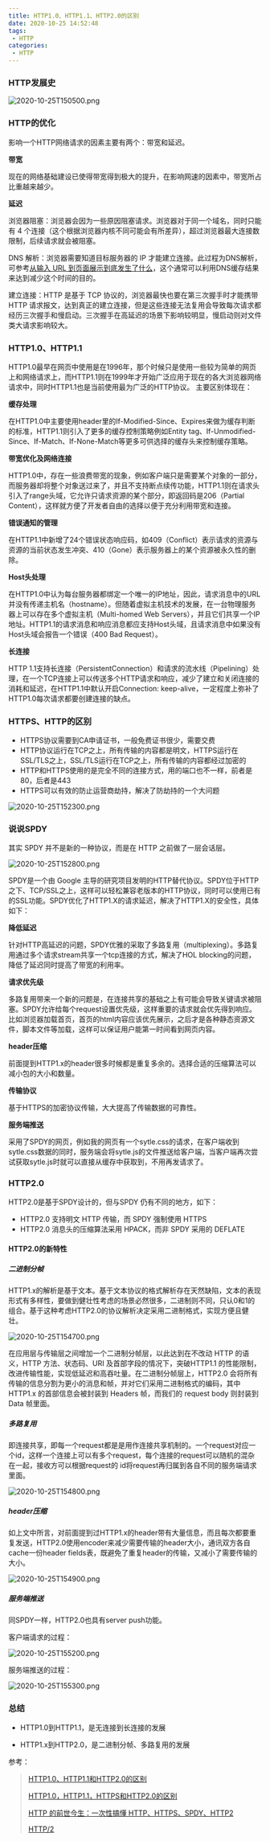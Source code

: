```yaml
---
title: HTTP1.0、HTTP1.1、HTTP2.0的区别
date: 2020-10-25 14:52:48
tags:
 - HTTP
categories:
 - HTTP
---
```


### HTTP发展史

![2020-10-25T150500.png](/images/2020-10-25T150500.png)

### HTTP的优化

影响一个HTTP网络请求的因素主要有两个：带宽和延迟。

**带宽**

现在的网络基础建设已使得带宽得到极大的提升，在影响网速的因素中，带宽所占比重越来越少。

**延迟**

浏览器阻塞：浏览器会因为一些原因阻塞请求。浏览器对于同一个域名，同时只能有 4 个连接（这个根据浏览器内核不同可能会有所差异），超过浏览器最大连接数限制，后续请求就会被阻塞。

DNS 解析：浏览器需要知道目标服务器的 IP 才能建立连接。此过程为DNS解析，可参考[从输入 URL 到页面展示到底发生了什么](https://runnerliu.github.io/2017/06/22/urlrequestprocess/)，这个通常可以利用DNS缓存结果来达到减少这个时间的目的。

建立连接：HTTP 是基于 TCP 协议的，浏览器最快也要在第三次握手时才能携带 HTTP 请求报文，达到真正的建立连接，但是这些连接无法复用会导致每次请求都经历三次握手和慢启动。三次握手在高延迟的场景下影响较明显，慢启动则对文件类大请求影响较大。

### HTTP1.0、HTTP1.1

HTTP1.0最早在网页中使用是在1996年，那个时候只是使用一些较为简单的网页上和网络请求上，而HTTP1.1则在1999年才开始广泛应用于现在的各大浏览器网络请求中，同时HTTP1.1也是当前使用最为广泛的HTTP协议。 主要区别体现在：

**缓存处理**

在HTTP1.0中主要使用header里的If-Modified-Since、Expires来做为缓存判断的标准，HTTP1.1则引入了更多的缓存控制策略例如Entity tag、If-Unmodified-Since、If-Match、If-None-Match等更多可供选择的缓存头来控制缓存策略。

**带宽优化及网络连接**

HTTP1.0中，存在一些浪费带宽的现象，例如客户端只是需要某个对象的一部分，而服务器却将整个对象送过来了，并且不支持断点续传功能，HTTP1.1则在请求头引入了range头域，它允许只请求资源的某个部分，即返回码是206（Partial Content），这样就方便了开发者自由的选择以便于充分利用带宽和连接。

**错误通知的管理**

在HTTP1.1中新增了24个错误状态响应码，如409（Conflict）表示请求的资源与资源的当前状态发生冲突、410（Gone）表示服务器上的某个资源被永久性的删除。

**Host头处理**

在HTTP1.0中认为每台服务器都绑定一个唯一的IP地址，因此，请求消息中的URL并没有传递主机名（hostname）。但随着虚拟主机技术的发展，在一台物理服务器上可以存在多个虚拟主机（Multi-homed Web Servers），并且它们共享一个IP地址。HTTP1.1的请求消息和响应消息都应支持Host头域，且请求消息中如果没有Host头域会报告一个错误（400 Bad Request）。

**长连接**

HTTP 1.1支持长连接（PersistentConnection）和请求的流水线（Pipelining）处理，在一个TCP连接上可以传送多个HTTP请求和响应，减少了建立和关闭连接的消耗和延迟，在HTTP1.1中默认开启Connection: keep-alive，一定程度上弥补了HTTP1.0每次请求都要创建连接的缺点。

### HTTPS、HTTP的区别

- HTTPS协议需要到CA申请证书，一般免费证书很少，需要交费
- HTTP协议运行在TCP之上，所有传输的内容都是明文，HTTPS运行在SSL/TLS之上，SSL/TLS运行在TCP之上，所有传输的内容都经过加密的
- HTTP和HTTPS使用的是完全不同的连接方式，用的端口也不一样，前者是80，后者是443
- HTTPS可以有效的防止运营商劫持，解决了防劫持的一个大问题

![2020-10-25T152300.png](/images/2020-10-25T152300.png)

### 说说SPDY

其实 SPDY 并不是新的一种协议，而是在 HTTP 之前做了一层会话层。

![2020-10-25T152800.png](/images/2020-10-25T152800.png)

SPDY是一个由 Google 主导的研究项目发明的HTTP替代协议。SPDY位于HTTP之下、TCP/SSL之上，这样可以轻松兼容老版本的HTTP协议，同时可以使用已有的SSL功能。SPDY优化了HTTP1.X的请求延迟，解决了HTTP1.X的安全性，具体如下：

**降低延迟**

针对HTTP高延迟的问题，SPDY优雅的采取了多路复用（multiplexing）。多路复用通过多个请求stream共享一个tcp连接的方式，解决了HOL blocking的问题，降低了延迟同时提高了带宽的利用率。

**请求优先级**

多路复用带来一个新的问题是，在连接共享的基础之上有可能会导致关键请求被阻塞。SPDY允许给每个request设置优先级，这样重要的请求就会优先得到响应。比如浏览器加载首页，首页的html内容应该优先展示，之后才是各种静态资源文件，脚本文件等加载，这样可以保证用户能第一时间看到网页内容。

**header压缩**

前面提到HTTP1.x的header很多时候都是重复多余的。选择合适的压缩算法可以减小包的大小和数量。

**传输协议**

基于HTTPS的加密协议传输，大大提高了传输数据的可靠性。

**服务端推送**

采用了SPDY的网页，例如我的网页有一个sytle.css的请求，在客户端收到sytle.css数据的同时，服务端会将sytle.js的文件推送给客户端，当客户端再次尝试获取sytle.js时就可以直接从缓存中获取到，不用再发请求了。

### HTTP2.0

HTTP2.0是基于SPDY设计的，但与SPDY 仍有不同的地方，如下：

- HTTP2.0 支持明文 HTTP 传输，而 SPDY 强制使用 HTTPS
- HTTP2.0 消息头的压缩算法采用 HPACK，而非 SPDY 采用的 DEFLATE

#### HTTP2.0的新特性

##### 二进制分帧

HTTP1.x的解析是基于文本。基于文本协议的格式解析存在天然缺陷，文本的表现形式有多样性，要做到健壮性考虑的场景必然很多，二进制则不同，只认0和1的组合。基于这种考虑HTTP2.0的协议解析决定采用二进制格式，实现方便且健壮。

![2020-10-25T154700.png](/images/2020-10-25T154700.png)

在应用层与传输层之间增加一个二进制分帧层，以此达到在不改动 HTTP 的语义，HTTP 方法、状态码、URI 及首部字段的情况下，突破HTTP1.1 的性能限制，改进传输性能，实现低延迟和高吞吐量。在二进制分帧层上，HTTP2.0 会将所有传输的信息分割为更小的消息和帧，并对它们采用二进制格式的编码，其中 HTTP1.x 的首部信息会被封装到 Headers 帧，而我们的 request body 则封装到 Data 帧里面。

##### 多路复用

即连接共享，即每一个request都是是用作连接共享机制的。一个request对应一个id，这样一个连接上可以有多个request，每个连接的request可以随机的混杂在一起，接收方可以根据request的 id将request再归属到各自不同的服务端请求里面。

![2020-10-25T154800.png](/images/2020-10-25T154800.png)

##### header压缩

如上文中所言，对前面提到过HTTP1.x的header带有大量信息，而且每次都要重复发送，HTTP2.0使用encoder来减少需要传输的header大小，通讯双方各自cache一份header fields表，既避免了重复header的传输，又减小了需要传输的大小。

![2020-10-25T154900.png](/images/2020-10-25T154900.png)

##### 服务端推送

同SPDY一样，HTTP2.0也具有server push功能。

客户端请求的过程：

![2020-10-25T155200.png](/images/2020-10-25T155200.png)

服务端推送的过程：

![2020-10-25T155300.png](/images/2020-10-25T155300.png)

### 总结

- HTTP1.0到HTTP1.1，是无连接到长连接的发展

- HTTP1.x到HTTP2.0，是二进制分帧、多路复用的发展



参考：

> [HTTP1.0、HTTP1.1和HTTP2.0的区别](https://www.jianshu.com/p/be29d679cbff)
>
> [HTTP1.0，HTTP1.1，HTTPS和HTTP2.0的区别](https://juejin.im/post/6844903824390537230)
>
> [HTTP 的前世今生：一次性搞懂 HTTP、HTTPS、SPDY、HTTP2](https://juejin.im/post/6844903712113360903)
>
> [HTTP/2](https://zh.wikipedia.org/wiki/HTTP/2)

